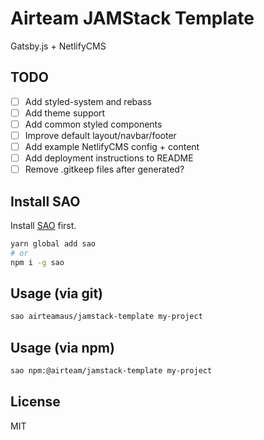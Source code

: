 # Airteam JAMStack Template

Gatsby.js + NetlifyCMS

## TODO
- [ ] Add styled-system and rebass
- [ ] Add theme support
- [ ] Add common styled components
- [ ] Improve default layout/navbar/footer
- [ ] Add example NetlifyCMS config + content
- [ ] Add deployment instructions to README
- [ ] Remove .gitkeep files after generated?

## Install SAO

Install [SAO](https://github.com/saojs/sao) first.

```bash d
yarn global add sao
# or
npm i -g sao
```

## Usage (via git)

```bash
sao airteamaus/jamstack-template my-project
```

## Usage (via npm)

```bash
sao npm:@airteam/jamstack-template my-project
```

## License

MIT
